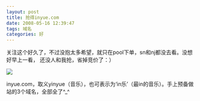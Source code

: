 ```yaml
---
layout: post
title: 抢得inyue.com
date: 2008-05-16 12:39:47
tags: 域名
categories: 好
---
```

关注这个好久了，不过没抱太多希望，就只在pool下单，sn和nj都没去看。没想好早上一看， 还没人和我抢，省掉竞价了：）

<img src="http://farm6.staticflickr.com/5494/9266191051_4aba9c18b9_o.gif"  />

inyue.com，取义yinyue（音乐），也可表示为‘in乐’（最in的音乐）。手上预备做站的3个域名，全部全了^_^